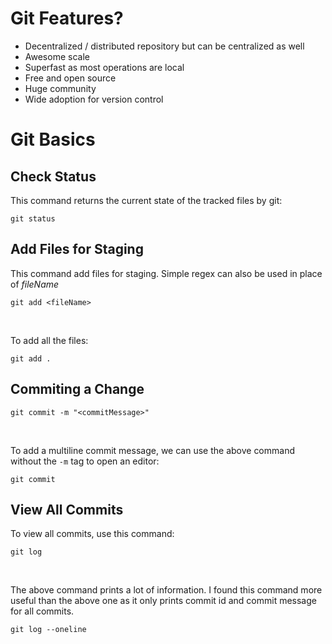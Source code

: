 # Git Features?
- Decentralized / distributed repository but can be centralized as well
- Awesome scale
- Superfast as most operations are local
- Free and open source
- Huge community
- Wide adoption for version control

# Git Basics

## Check Status
This command returns the current state of the tracked files by git:
```
git status
```

## Add Files for Staging
This command add files for staging. Simple regex can also be used in place of *fileName*
```
git add <fileName>
```
<br>

To add all the files:
```
git add .
```

## Commiting a Change
```
git commit -m "<commitMessage>"
```
<br>

To add a multiline commit message, we can use the above command without the `-m` tag to open an editor:
```
git commit
```

## View All Commits
To view all commits, use this command:
```
git log
```
<br>

The above command prints a lot of information. I found this command more useful than the above one as it only prints commit id and commit message for all commits.
```
git log --oneline
```